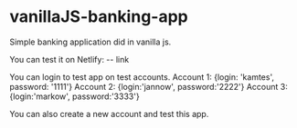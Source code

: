 # vanillaJS-banking-app

Simple banking application did in vanilla js.

You can test it on Netlify: -- link

You can login to test app on test accounts. Account 1: {login: 'kamtes', password: '1111'} Account 2: {login:'jannow', password:'2222'} Account 3:{login:'markow', password:'3333'}

You can also create a new account and test this app.
